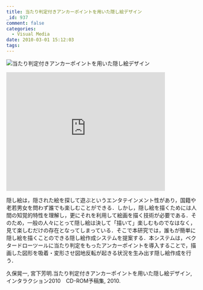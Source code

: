 ```yaml
---
title: 当たり判定付きアンカーポイントを用いた隠し絵デザイン
_id: 937
comment: false
categories:
  - Visual Media
date: 2010-03-01 15:12:03
tags:
---
```


![当たり判定付きアンカーポイントを用いた隠し絵デザイン](http://web.archive.org/web/20140810181815im_/http://miyashita.com/kakushie.jpg)


<iframe width="420" height="315" src="https://www.youtube.com/embed/Uuy0G7Pjtn8" frameborder="0" allowfullscreen></iframe>

<!--more-->

隠し絵は，隠された絵を探して遊ぶというエンタテインメント性があり，国籍や老若男女を問わず誰でも楽しむことができる．しかし，隠し絵を描くためには人間の知覚的特性を理解し，更にそれを利用して絵画を描く技術が必要である．そのため，一般の人々にとって隠し絵は決して「描いて」楽しむものでなはなく，見て楽しむだけの存在となってしまっている．そこで本研究では，誰もが簡単に隠し絵を描くことのできる隠し絵作成システムを提案する．本システムは，ベクタードローツールに当たり判定をもったアンカーポイントを導入することで，描画した図形を吸着・変形させ図地反転が起きる状況を生み出す隠し絵作成を行う．

久保晃一, 宮下芳明.当たり判定付きアンカーポイントを用いた隠し絵デザイン, インタラクション2010　CD-ROM予稿集, 2010.
